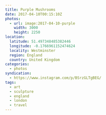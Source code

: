 ```yaml
---
title: Purple Mushrooms
date: 2017-04-10T00:15:10Z
photos:
  - url: image:2017-04-10-purple
    width: 3000
    height: 2250
location:
  latitude: 51.497348485382446
  longitude: -0.1766961152474624
  locality: Westminster
  region: England
  country: United Kingdom
categories:
  - photos
syndication:
  - https://www.instagram.com/p/BSrzGLTgBEG/
tags:
  - art
  - sculpture
  - england
  - london
  - travel
---
```

